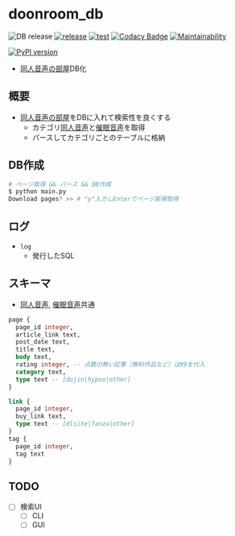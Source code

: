 # doonroom_db

![DB release](https://github.com/eggplants/doonroom_db/workflows/DB%20release/badge.svg) [![release]](https://github.com/eggplants/doonroom_db/actions?query=workflow%3Arelease) [![test]](https://github.com/eggplants/doonroom_db/actions?query=workflow%3Atest) [![Codacy Badge]](https://www.codacy.com/manual/eggplants/doonroom_db?utm_source=github.com&amp;utm_medium=referral&amp;utm_content=eggplants/doonroom_db&amp;utm_campaign=Badge_Grade) [![Maintainability]](https://codeclimate.com/github/eggplants/doonroom_db/maintainability)

[![PyPI version](https://badge.fury.io/py/doonroom-db.svg)](https://badge.fury.io/py/doonroom-db)

* [同人音声の部屋]DB化

## 概要

* [同人音声の部屋]をDBに入れて検索性を良くする
  * カテゴリ[同人音声]と[催眠音声]を取得
  * パースしてカテゴリごとのテーブルに格納

## DB作成

```bash
# ページ取得 && パース && DB作成
$ python main.py
Download pages? >> # "y"入力しEnterでページ新規取得
```

## ログ

* `log`
  * 発行したSQL

## スキーマ

* [同人音声], [催眠音声]共通

```sql
page {
  page_id integer,
  article_link text,
  post_date text,
  title text,
  body text,
  rating integer, -- 点数の無い記事（無料作品など）は99を代入
  category text,
  type text -- [dojin|hypno|other]
}

link {
  page_id integer,
  buy_link text,
  type text -- [dlsite|fanza|other]
}
tag {
  page_id integer,
  tag text
}
```

## TODO

* [ ] 検索UI
  * [ ] CLI
  * [ ] GUI

[Maintainability]: https://api.codeclimate.com/v1/badges/aa5bc7bb4dbc9209ab8e/maintainability

[Codacy Badge]: https://app.codacy.com/project/badge/Grade/26640885e35e482883b3119ef2fb6380

[test]: https://github.com/eggplants/doonroom_db/workflows/test/badge.svg

[release]: https://github.com/eggplants/doonroom_db/workflows/release/badge.svg

[同人音声の部屋]: http://doonroom.blog.jp/

[同人音声]: http://doonroom.blog.jp/archives/cat_966405.html

[催眠音声]: http://doonroom.blog.jp/archives/cat_966995.html
